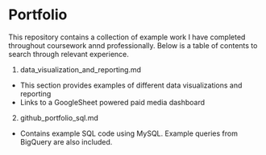# Portfolio

This repository contains a collection of example work I have completed throughout coursework annd professionally. Below is a table of contents to search through relevant experience. 

1. data_visualization_and_reporting.md
  * This section provides examples of different data visualizations and reporting
  * Links to a GoogleSheet powered paid media dashboard
  
2. github_portfolio_sql.md
  * Contains example SQL code using MySQL. Example queries from BigQuery are also included.
